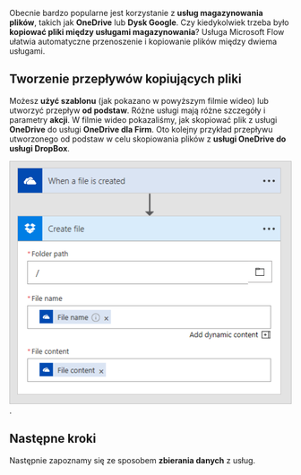 Obecnie bardzo popularne jest korzystanie z **usług magazynowania plików**, takich jak **OneDrive** lub **Dysk Google**.  Czy kiedykolwiek trzeba było **kopiować pliki między usługami magazynowania**?  Usługa Microsoft Flow ułatwia automatyczne przenoszenie i kopiowanie plików między dwiema usługami.

## <a name="creating-flows-that-copy-files"></a>Tworzenie przepływów kopiujących pliki

Możesz **użyć szablonu** (jak pokazano w powyższym filmie wideo) lub utworzyć przepływ **od podstaw**.  Różne usługi mają różne szczegóły i parametry **akcji**.  W filmie wideo pokazaliśmy, jak skopiować plik z usługi **OneDrive** do usługi **OneDrive dla Firm**.  Oto kolejny przykład przepływu utworzonego od podstaw w celu skopiowania plików z **usługi OneDrive do usługi DropBox**.

![Z usługi OneDrive do usługi DropBox](./media/learning-copy-files/onedrive-to-dropbox.png).

## <a name="next-steps"></a>Następne kroki

Następnie zapoznamy się ze sposobem **zbierania danych** z usług.
